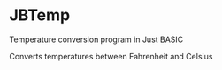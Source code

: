 # JBTemp
Temperature conversion program in Just BASIC

Converts temperatures between Fahrenheit and Celsius 
